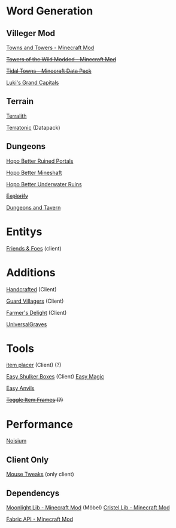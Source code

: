 # Word Generation

## Villeger Mod

[Towns and Towers - Minecraft Mod](https://modrinth.com/mod/towns-and-towers)

~~[Towers of the Wild Modded - Minecraft Mod](https://modrinth.com/mod/totw-modded)~~

~~[Tidal Towns - Minecraft Data Pack](https://modrinth.com/datapack/tidal-towns/versions)~~

[Luki's Grand Capitals](https://modrinth.com/datapack/lukis-grand-capitals/versions)

## Terrain

[Terralith](https://modrinth.com/mod/terralith/versions) 

[Terratonic](https://modrinth.com/datapack/terratonic) (Datapack)

## Dungeons

[Hopo Better Ruined Portals](https://modrinth.com/datapack/hopo-better-ruined-portals)

[Hopo Better Mineshaft](https://modrinth.com/datapack/hopo-better-mineshaft)

[Hopo Better Underwater Ruins](https://modrinth.com/datapack/hopo-better-underwater-ruins)

~~[Explorify](https://modrinth.com/datapack/explorify)~~

[Dungeons and Tavern](https://modrinth.com/datapack/dungeons-and-taverns)



# Entitys

[Friends & Foes](https://modrinth.com/mod/friends-and-foes-forge) (client)

# Additions

[Handcrafted](https://modrinth.com/mod/handcrafted/versions) (Client)

[Guard Villagers](https://modrinth.com/mod/guard-villagers-(fabricquilt)/versions) (Client)

[Farmer's Delight](https://modrinth.com/mod/farmers-delight-fabric/versions)  (Client)

[UniversalGraves](https://github.com/Patbox/UniversalGraves)



# Tools

[item placer](https://modrinth.com/mod/item-placer/versions) (Client) (?)

[Easy Shulker Boxes](https://modrinth.com/mod/easy-shulker-boxes) (Client) [Easy Magic](https://modrinth.com/mod/easy-magic)

[Easy Anvils](https://modrinth.com/mod/easy-anvils)

~~[Toggle Item Frames](https://modrinth.com/mod/toggle-item-frames/version/vuXAkBNE) (?)~~



# Performance

[Noisium](https://modrinth.com/mod/noisium)



## Client Only

[Mouse Tweaks](https://modrinth.com/mod/mouse-tweaks) (only client)



## Dependencys

[Moonlight Lib - Minecraft Mod](https://modrinth.com/mod/moonlight) (Möbel)
[Cristel Lib - Minecraft Mod](https://modrinth.com/mod/cristel-lib/versions)

[Fabric API - Minecraft Mod](https://modrinth.com/mod/fabric-api/)
